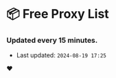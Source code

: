 # :package: Free Proxy List
### Updated every 15 minutes.

- Last updated: `2024-08-19 17:25`

:heart:
